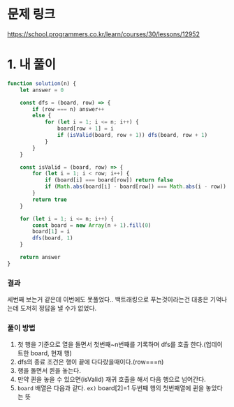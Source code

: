 # 문제 링크

https://school.programmers.co.kr/learn/courses/30/lessons/12952

# 1. 내 풀이

```jsx
function solution(n) {
	let answer = 0

	const dfs = (board, row) => {
		if (row === n) answer++
		else {
			for (let i = 1; i <= n; i++) {
				board[row + 1] = i
				if (isValid(board, row + 1)) dfs(board, row + 1)
			}
		}
	}

	const isValid = (board, row) => {
		for (let i = 1; i < row; i++) {
			if (board[i] === board[row]) return false
			if (Math.abs(board[i] - board[row]) === Math.abs(i - row)) return false
		}
		return true
	}

	for (let i = 1; i <= n; i++) {
		const board = new Array(n + 1).fill(0)
		board[1] = i
		dfs(board, 1)
	}

	return answer
}
```

### 결과

세번째 보는거 같은데 이번에도 못풀었다.. 백트래킹으로 푸는것이라는건 대충은 기억나는데 도저히 정답을 낼 수가 없었다.

### 풀이 방법

1. 첫 행을 기준으로 열을 돌면서 첫번째~n번째를 기록하며 dfs를 호출 한다.(업데이트한 board, 현재 행)
2. dfs의 종료 조건은 행이 끝에 다다랐을때이다.(row===n)
3. 행을 돌면서 퀸을 놓는다.
4. 만약 퀸을 놓을 수 있으면(isValid) 재귀 호출을 해서 다음 행으로 넘어간다.
5. `board` 배열은 다음과 같다. `ex)` board[2]=1 두번째 행의 첫번째열에 퀸을 놓았다는 뜻
